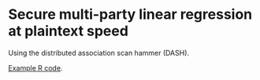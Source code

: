 # Secure multi-party linear regression at plaintext speed

Using the distributed association scan hammer (DASH).

[Example R code](https://github.com/jbloom22/DASH/blob/master/dash.r).
